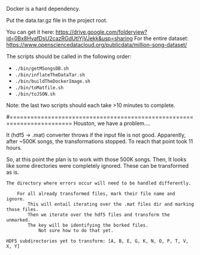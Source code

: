 Docker is a hard dependency.

Put the data.tar.gz file in the project root.

You can get it here: https://drive.google.com/folderview?id=0Bx8HvafDsU2cazRGdUtlYjVJekk&usp=sharing
For the entire dataset: https://www.opensciencedatacloud.org/publicdata/million-song-dataset/

The scripts should be called in the following order:

   + `./bin/getMSongsDB.sh`
   + `./bin/inflateTheDataTar.sh`
   + `./bin/buildTheDockerImage.sh`
   + `./bin/toMatfile.sh`
   + `./bin/toJSON.sh`

Note: the last two scripts should each take >10 minutes to complete.


#========================================================================
Houston, we have a problem....

It (hdf5 -> .mat) converter throws if the input file is not good.
Apparently, after ~500K songs, the transformations stopped.
To reach that point took 11 hours.

So, at this point the plan is to work with those 500K songs.
Then,
	It looks like some directories were completely ignored.
	These can be transformed as is.

	The directory where errors occur will need to be handled differently.

		For all already transformed files, mark their file name and ignore.
			This will entail iterating over the .mat files dir and marking those files.
			Then we iterate over the hdf5 files and transform the unmarked.
			The key will be identifying the borked files.
				Not sure how to do that yet.

	HDF5 subdirectories yet to transform: [A, B, E, G, K, N, O, P, T, V, X, Y]	
